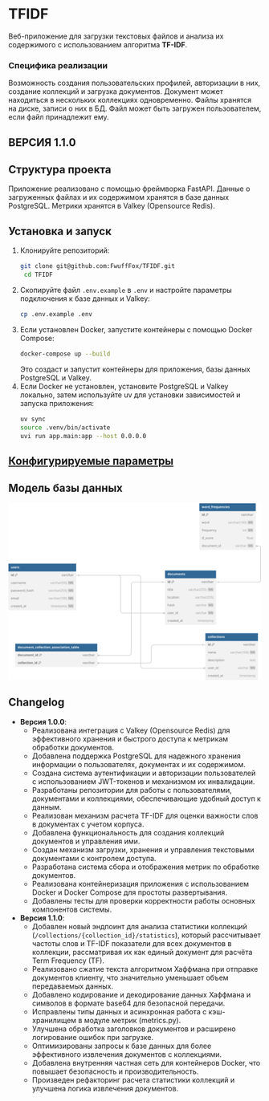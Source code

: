 # TFIDF

Веб-приложение для загрузки текстовых файлов и анализа их содержимого с использованием алгоритма **TF-IDF**.

### Специфика реализации
Возможность создания пользовательских профилей, авторизации в них, создание коллекций и загрузка документов. 
Документ может находиться в нескольких коллекциях одновременно. Файлы хранятся на диске, записи о них в БД. Файл может
быть загружен пользователем, если файл принадлежит ему.


## ВЕРСИЯ 1.1.0

## Структура проекта

Приложение реализовано с помощью фреймворка FastAPI. Данные о загруженных файлах и их содержимом хранятся в базе данных PostgreSQL. Метрики хранятся в Valkey (Opensource Redis).

## Установка и запуск
1. Клонируйте репозиторий:
   ```bash
   git clone git@github.com:FwuffFox/TFIDF.git
    cd TFIDF
    ```
2. Скопируйте файл `.env.example` в `.env` и настройте параметры подключения к базе данных и Valkey:
   ```bash
   cp .env.example .env
   ```
3. Если установлен Docker, запустите контейнеры с помощью Docker Compose:
   ```bash
   docker-compose up --build
   ```
   Это создаст и запустит контейнеры для приложения, базы данных PostgreSQL и Valkey.
4. Если Docker не установлен, установите PostgreSQL и Valkey локально, затем используйте uv для установки зависимостей и запуска приложения:
   ```bash
   uv sync
   source .venv/bin/activate
   uvi run app.main:app --host 0.0.0.0
   ```

## [Конфигурируемые параметры](.env.example)

## Модель базы данных
<img src="db_model.svg">

## Changelog
- **Версия 1.0.0**: 
  - Реализована интеграция с Valkey (Opensource Redis) для эффективного хранения и быстрого доступа к метрикам обработки документов.
  - Добавлена поддержка PostgreSQL для надежного хранения информации о пользователях, документах и их содержимом.
  - Создана система аутентификации и авторизации пользователей с использованием JWT-токенов и механизмом их инвалидации.
  - Разработаны репозитории для работы с пользователями, документами и коллекциями, обеспечивающие удобный доступ к данным.
  - Реализован механизм расчета TF-IDF для оценки важности слов в документах с учетом корпуса.
  - Добавлена функциональность для создания коллекций документов и управления ими.
  - Создан механизм загрузки, хранения и управления текстовыми документами с контролем доступа.
  - Разработана система сбора и отображения метрик по обработке документов.
  - Реализована контейнеризация приложения с использованием Docker и Docker Compose для простоты развертывания.
  - Добавлены тесты для проверки корректности работы основных компонентов системы.
- **Версия 1.1.0**: 
  - Добавлен новый эндпоинт для анализа статистики коллекций (`/collections/{collection_id}/statistics`), который рассчитывает частоты слов и TF-IDF показатели для всех документов в коллекции, рассматривая их как единый документ для расчёта Term Frequency (TF).
  - Реализовано сжатие текста алгоритмом Хаффмана при отправке документов клиенту, что значительно уменьшает объем передаваемых данных.
  - Добавлено кодирование и декодирование данных Хаффмана и символов в формате base64 для безопасной передачи.
  - Исправлены типы данных и асинхронная работа с кэш-хранилищем в модуле метрик (metrics.py).
  - Улучшена обработка заголовков документов и расширено логирование ошибок при загрузке.
  - Оптимизированы запросы к базе данных для более эффективного извлечения документов с коллекциями.
  - Добавлена внутренняя частная сеть для контейнеров Docker, что повышает безопасность и производительность.
  - Произведен рефакторинг расчета статистики коллекций и улучшена логика извлечения документов.
